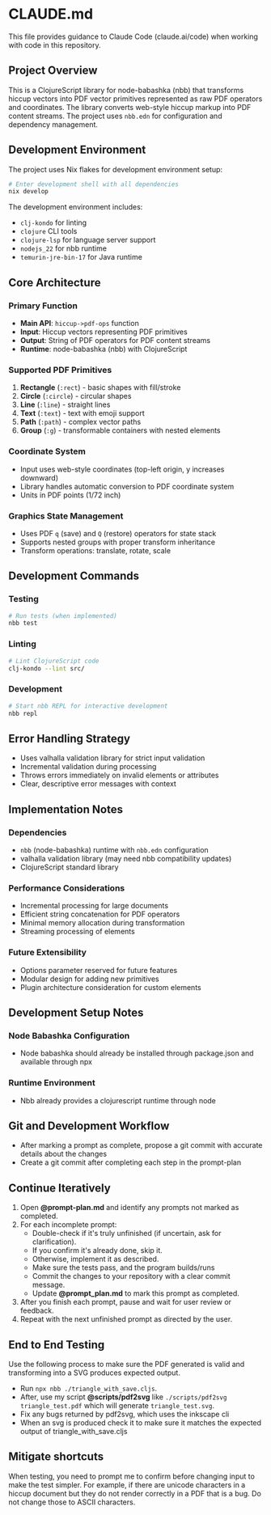 # CLAUDE.md

This file provides guidance to Claude Code (claude.ai/code) when working with code in this repository.

## Project Overview

This is a ClojureScript library for node-babashka (nbb) that transforms hiccup vectors into PDF vector primitives represented as raw PDF operators and coordinates. The library converts web-style hiccup markup into PDF content streams. The project uses `nbb.edn` for configuration and dependency management.

## Development Environment

The project uses Nix flakes for development environment setup:

```bash
# Enter development shell with all dependencies
nix develop
```

The development environment includes:

- `clj-kondo` for linting
- `clojure` CLI tools
- `clojure-lsp` for language server support
- `nodejs_22` for nbb runtime
- `temurin-jre-bin-17` for Java runtime

## Core Architecture

### Primary Function

- **Main API**: `hiccup->pdf-ops` function
- **Input**: Hiccup vectors representing PDF primitives
- **Output**: String of PDF operators for PDF content streams
- **Runtime**: node-babashka (nbb) with ClojureScript

### Supported PDF Primitives

1. **Rectangle** (`:rect`) - basic shapes with fill/stroke
2. **Circle** (`:circle`) - circular shapes
3. **Line** (`:line`) - straight lines
4. **Text** (`:text`) - text with emoji support
5. **Path** (`:path`) - complex vector paths
6. **Group** (`:g`) - transformable containers with nested elements

### Coordinate System

- Input uses web-style coordinates (top-left origin, y increases downward)
- Library handles automatic conversion to PDF coordinate system
- Units in PDF points (1/72 inch)

### Graphics State Management

- Uses PDF `q` (save) and `Q` (restore) operators for state stack
- Supports nested groups with proper transform inheritance
- Transform operations: translate, rotate, scale

## Development Commands

### Testing

```bash
# Run tests (when implemented)
nbb test
```

### Linting

```bash
# Lint ClojureScript code
clj-kondo --lint src/
```

### Development

```bash
# Start nbb REPL for interactive development
nbb repl
```

## Error Handling Strategy

- Uses valhalla validation library for strict input validation
- Incremental validation during processing
- Throws errors immediately on invalid elements or attributes
- Clear, descriptive error messages with context

## Implementation Notes

### Dependencies

- `nbb` (node-babashka) runtime with `nbb.edn` configuration
- valhalla validation library (may need nbb compatibility updates)
- ClojureScript standard library

### Performance Considerations

- Incremental processing for large documents
- Efficient string concatenation for PDF operators
- Minimal memory allocation during transformation
- Streaming processing of elements

### Future Extensibility

- Options parameter reserved for future features
- Modular design for adding new primitives
- Plugin architecture consideration for custom elements

## Development Setup Notes

### Node Babashka Configuration

- Node babashka should already be installed through package.json and available through npx

### Runtime Environment

- Nbb already provides a clojurescript runtime through node

## Git and Development Workflow

- After marking a prompt as complete, propose a git commit with accurate details about the changes
- Create a git commit after completing each step in the prompt-plan

## Continue Iteratively

1. Open **@prompt-plan.md** and identify any prompts not marked as completed.
2. For each incomplete prompt:
   - Double-check if it's truly unfinished (if uncertain, ask for clarification).
   - If you confirm it's already done, skip it.
   - Otherwise, implement it as described.
   - Make sure the tests pass, and the program builds/runs
   - Commit the changes to your repository with a clear commit message.
   - Update **@prompt_plan.md** to mark this prompt as completed.
3. After you finish each prompt, pause and wait for user review or feedback.
4. Repeat with the next unfinished prompt as directed by the user.

## End to End Testing

Use the following process to make sure the PDF generated is valid and
transforming into a SVG produces expected output.

- Run `npx nbb ./triangle_with_save.cljs`.
- After, use my script **@scripts/pdf2svg** like `./scripts/pdf2svg triangle_test.pdf` which will generate `triangle_test.svg`.
- Fix any bugs returned by pdf2svg, which uses the inkscape cli
- When an svg is produced check it to make sure it matches the expected output of triangle_with_save.cljs

## Mitigate shortcuts

When testing, you need to prompt me to confirm before changing input to make
the test simpler. For example, if there are unicode characters in a hiccup
document but they do not render correctly in a PDF that is a bug. Do not change
those to ASCII characters.
